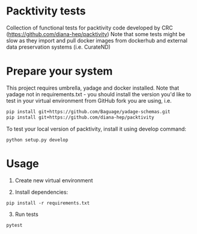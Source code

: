 # Packtivity tests

Collection of functional tests for packtivity code developed by CRC (https://github.com/diana-hep/packtivity)
Note that some tests might be slow as they import and pull docker images
from dockerhub and external data preservation systems (i.e. CurateND)

# Prepare your system

This project requires umbrella, yadage and docker installed. Note that yadage not in requirements.txt - you
should install the version you'd like to test in your virtual environment from GitHub fork you are using, i.e.

```bash
pip install git+https://github.com/Baguage/yadage-schemas.git
pip install git+https://github.com/diana-hep/packtivity
```

To test your local version of packtivity, install it using develop command:

```python setup.py develop```

# Usage

1. Create new virtual environment

2. Install dependencies:

```pip install -r requirements.txt```

3. Run tests

```pytest```